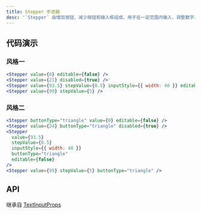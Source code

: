 ```yaml
---
title: Stepper 步进器
desc: '`Stepper` 由增加按钮、减少按钮和输入框组成，用于在一定范围内输入、调整数字。'
---
```


## 代码演示

### 风格一

```jsx
<Stepper value={0} editable={false} />
<Stepper value={21} disabled={true} />'
<Stepper value={93.5} stepValue={0.5} inputStyle={{ width: 40 }} editable={false} />
<Stepper value={99} stepValue={5} />
```

### 风格二

```jsx
<Stepper buttonType="triangle" value={0} editable={false} />
<Stepper value={24} buttonType="triangle" disabled={true} />
<Stepper
  value={93.5}
  stepValue={0.5}
  inputStyle={{ width: 40 }}
  buttonType="triangle"
  editable={false}
/>
<Stepper value={99} stepValue={5} buttonType="triangle" />
```

## API

继承自 [TextInputProps](https://reactnative.dev/docs/textinput#props)

<Props name="StepperProps" />
